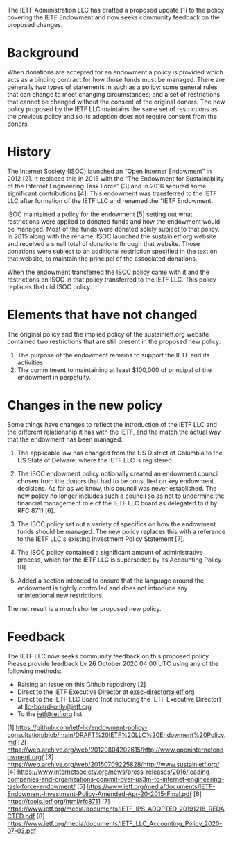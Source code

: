 The IETF Administration LLC has drafted a proposed update [1] to the policy covering the IETF Endowment and now seeks community feedback on the proposed changes.

# Background

When donations are accepted for an endowment a policy is provided which acts as a binding contract for how those funds must be managed.  There are generally two types of statements in such as a policy: some general rules that can change to meet changing circumstances; and a set of restrictions that cannot be changed without the consent of the original donors.  The new policy proposed by the IETF LLC maintains the same set of restrictions as the previous policy and so its adoption does not require consent from the donors.

# History

The Internet Society (ISOC) launched an “Open Internet Endowment” in 2012 [2].  It replaced this in 2015 with the “The Endowment for Sustainability of the Internet Engineering Task Force” [3] and in 2016 secured some significant contributions [4].  This endowment was transferred to the IETF LLC after formation of the IETF LLC and renamed the “IETF Endowment. 

ISOC maintained a policy for the endowment [5] setting out what restrictions were applied to donated funds and how the endowment would be managed.  Most of the funds were donated solely subject to that policy.  In 2015 along with the rename, ISOC launched the sustainietf.org website and received a small total of donations through that website.  Those donations were subject to an additional restriction specified in the text on that website, to maintain the principal of the associated donations. 

When the endowment transferred the ISOC policy came with it and the restrictions on ISOC in that policy transferred to the IETF LLC.  This policy replaces that old ISOC policy. 

# Elements that have not changed

The original policy and the implied policy of the sustainietf.org website contained two restrictions that are still present in the proposed new policy:

1.  The purpose of the endowment remains to support the IETF and its activities.
2.  The commitment to maintaining at least $100,000 of principal of the endowment in perpetuity.

# Changes in the new policy

Some things have changes to reflect the introduction of the IETF LLC and the different relationship it has with the IETF, and the match the actual way that the endowment has been managed:

1.  The applicable law has changed from the US District of Columbia to the US State of Delware, where the IETF LLC is registered.

2.  The ISOC endowment policy notionally created an endowment council chosen from the donors that had to be consulted on key endowment decisions. As far as we know, this council was never established.  The new policy no longer includes such a council so as not to undermine the financial management role of the IETF LLC board as delegated to it by RFC 8711 [6].

3.  The ISOC policy set out a variety of specifics on how the endowment funds should be managed.  The new policy replaces this with a reference to the IETF LLC's existing Investment Policy Statement [7].

4.  The ISOC policy contained a significant amount of  administrative process, which for the IETF LLC is superseded by its Accounting Policy [8].

5.  Added a section intended to ensure that the language around the endowment is tightly controlled and does not introduce any unintentional new restrictions.

The net result is a much shorter proposed new policy.

# Feedback

The IETF LLC now seeks community feedback on this proposed policy.  Please provide feedback by 26 October 2020 04:00 UTC using any of the following methods:

* Raising an issue on this Github repository [2]
* Direct to the IETF Executive Director at exec-director@ietf.org
* Direct to the IETF LLC Board (not including the IETF Executive Director) at llc-board-only@ietf.org
* To the ietf@ietf.org list 

[1] https://github.com/ietf-llc/endowment-policy-consultation/blob/main/DRAFT%20IETF%20LLC%20Endowment%20Policy.md
[2] https://web.archive.org/web/20120804202615/http://www.openinternetendowment.org/ 
[3] https://web.archive.org/web/20150709225828/http://www.sustainietf.org/ 
[4] https://www.internetsociety.org/news/press-releases/2016/leading-companies-and-organizations-commit-over-us3m-to-internet-engineering-task-force-endowment/ 
[5] https://www.ietf.org/media/documents/IETF-Endowment-Investment-Policy-Amended-Apr-20-2015-Final.pdf 
[6] https://tools.ietf.org/html/rfc8711
[7] https://www.ietf.org/media/documents/IETF_IPS_ADOPTED_20191218_REDACTED.pdf
[8] https://www.ietf.org/media/documents/IETF_LLC_Accounting_Policy_2020-07-03.pdf
